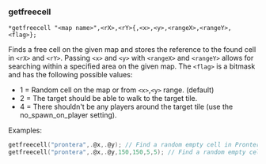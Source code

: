 ### getfreecell
```
*getfreecell "<map name>",<rX>,<rY>{,<x>,<y>,<rangeX>,<rangeY>,<flag>};
```

Finds a free cell on the given map and stores the reference to the found cell
in `<rX>` and `<rY>`. Passing `<x>` and `<y>` with `<rangeX>` and `<rangeY>` allows for
searching within a specified area on the given map. The `<flag>` is a bitmask
and has the following possible values:
* 1 = Random cell on the map or from `<x>`,`<y>` range. (default)
* 2 = The target should be able to walk to the target tile.
* 4 = There shouldn't be any players around the target tile (use the no_spawn_on_player setting).

Examples:
```c
getfreecell("prontera",.@x,.@y); // Find a random empty cell in Prontera and store it within .@x and .@y
getfreecell("prontera",.@x,.@y,150,150,5,5); // Find a random empty cell on 150,150 (with a range of 5x5) in Prontera and store it within .@x and .@y
```
